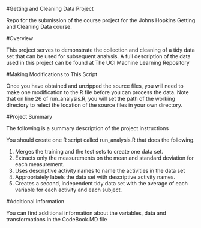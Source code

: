 #Getting and Cleaning Data Project

Repo for the submission of the course project for the Johns Hopkins Getting and Cleaning Data course.

#Overview

This project serves to demonstrate the collection and cleaning of a tidy data set that can be used for subsequent analysis. A full description of the data used in this project can be found at The UCI Machine Learning Repository


#Making Modifications to This Script

Once you have obtained and unzipped the source files, you will need to make one modification to the R file before you can process the data. Note that on line 26 of run_analysis.R, you will set the path of the working directory to relect the location of the source files in your own directory.

#Project Summary

The following is a summary description of the project instructions

You should create one R script called run_analysis.R that does the following. 
1. Merges the training and the test sets to create one data set. 
2. Extracts only the measurements on the mean and standard deviation for each measurement. 
3. Uses descriptive activity names to name the activities in the data set 
4. Appropriately labels the data set with descriptive activity names. 
5. Creates a second, independent tidy data set with the average of each variable for each activity and each subject.

#Additional Information

You can find additional information about the variables, data and transformations in the CodeBook.MD file
